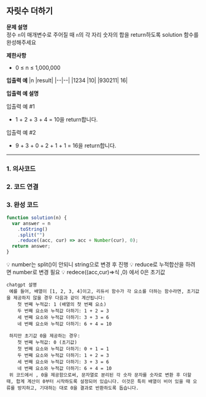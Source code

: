 ## 자릿수 더하기

**문제 설명**  
정수 `n`이 매개변수로 주어질 때 `n`의 각 자리 숫자의 합을 return하도록 solution 함수를 완성해주세요

**제한사항**

- 0 ≤ n ≤ 1,000,000

**입출력 예**
|n |result|
|--|--|
|1234 |10|
|930211| 16|

**입출력 예 설명**

입출력 예 #1

- 1 + 2 + 3 + 4 = 10을 return합니다.

입출력 예 #2

- 9 + 3 + 0 + 2 + 1 + 1 = 16을 return합니다.

---

### 1. 의사코드

### 2. 코드 연결

### 3. 완성 코드

```javascript
function solution(n) {
  var answer = n
    .toString()
    .split("")
    .reduce((acc, cur) => acc + Number(cur), 0);
  return answer;
}
```

💡 number는 split()이 안되니 string으로 변경 후 진행
💡 reduce로 누적합산을 하려면 number로 변경 필요
💡 redece((acc,cur)=>식 ,0) 에서 0은 초기값

    chatgpt 설명
     예를 들어, 배열이 [1, 2, 3, 4]이고, 리듀서 함수가 각 요소를 더하는 함수라면, 초기값을 제공하지 않을 경우 다음과 같이 계산됩니다:
        첫 번째 누적값: 1 (배열의 첫 번째 요소)
        두 번째 요소와 누적값 더하기: 1 + 2 = 3
        세 번째 요소와 누적값 더하기: 3 + 3 = 6
        네 번째 요소와 누적값 더하기: 6 + 4 = 10

     하지만 초기값 0을 제공하는 경우:
        첫 번째 누적값: 0 (초기값)
        첫 번째 요소와 누적값 더하기: 0 + 1 = 1
        두 번째 요소와 누적값 더하기: 1 + 2 = 3
        세 번째 요소와 누적값 더하기: 3 + 3 = 6
        네 번째 요소와 누적값 더하기: 6 + 4 = 10
     위 코드에서 , 0을 제공함으로써, 문자열로 분리된 각 숫자 문자를 숫자로 변환 후 더할 때, 합계 계산이 0부터 시작하도록 설정되어 있습니다. 이것은 특히 배열이 비어 있을 때 오류를 방지하고, 기대하는 대로 0을 결과로 반환하도록 돕습니다.
